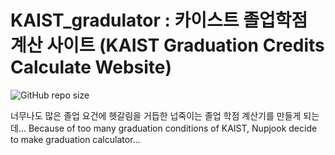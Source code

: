 # KAIST_gradulator : 카이스트 졸업학점 계산 사이트 (KAIST Graduation Credits Calculate Website)
![GitHub repo size](https://img.shields.io/github/repo-size/YiSeongYeop/KAIST_gradulator)

너무나도 많은 졸업 요건에 헷갈림을 거듭한 넙죽이는 졸업 학점 계산기를 만들게 되는데...
Because of too many graduation conditions of KAIST, Nupjook decide to make
graduation calculator...

